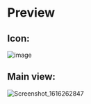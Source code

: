 # Preview

## Icon:

![image](https://user-images.githubusercontent.com/77755696/111881566-5388da00-8987-11eb-901c-1ef23a19d28d.png)


## Main view:

![Screenshot_1616262847](https://user-images.githubusercontent.com/77755696/111880793-de67d580-8983-11eb-8db5-87d4e736030a.png)

